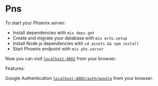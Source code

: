 # Pns

To start your Phoenix server:

  * Install dependencies with `mix deps.get`
  * Create and migrate your database with `mix ecto.setup`
  * Install Node.js dependencies with `cd assets && npm install`
  * Start Phoenix endpoint with `mix phx.server`

Now you can visit [`localhost:4002`](http://localhost:4002) from your browser.

Features:

 Google Authentication [`localhost:4002/auth/google`](http://localhost:4002/auth/google) from your browser.
